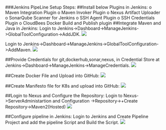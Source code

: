 ###Jenkins PipeLine Setup Steps:
##Install below Plugins in Jenkins:
    o	Maven Integration Plugin
    o	Maven Invoker Plugin
    o	Nexus Artifact Uploader
    o	SonarQube Scanner for Jenkins
    o	SSH Agent Plugin
    o	SSH Credentials Plugin
    o	CloudBees Docker Build and Publish plugin
##Integrate Maven and Java in Jenkins:
 Login to Jenkins->Dashboard->ManageJenkins->GlobalToolConfiguration->AddJDK.
 <image src="images/JenkinsJDKPath.jpg"/>
 
 Login to Jenkins->Dashboard->ManageJenkins->GlobalToolConfiguration->AddMaven.
 <image src="images/JenkinsMavenPath.jpg"/>
 
##Provide Credentials for git,dockerhub,sonar,nexus, in Credential Store at Jenkins->Dashboard->ManageJenkins->ManageCredentials.
 <image src="images/GlobalCredentials.jpg"/>
 
##Create Docker File and Upload into GitHub:
<image src="images/dockerFile.jpg"/>

##Create Manifesto file for K8s and upload into GitHub:
<image src="images/K8mfFile.jpg"/>

##Login to Nexus and Configure the Repository:
Login to Nexus->ServerAdministartion and Configuration ->Repository->+Create Repository->Maven2(Hosted)
<image src="images/NexusArtifactory.jpg"/>

##Configure pipeline in Jenkins:
Login to Jenkins and Create Pipeline Project and add the pipeline Script and Build the Script.
<image src="images/pipelineResult.jpg"/>

 
 
